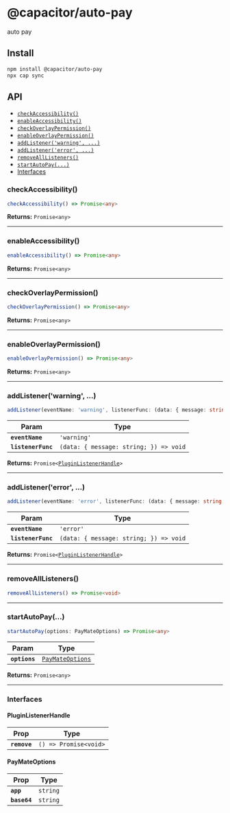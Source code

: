 # @capacitor/auto-pay

auto pay

## Install

```bash
npm install @capacitor/auto-pay
npx cap sync
```

## API

<docgen-index>

* [`checkAccessibility()`](#checkaccessibility)
* [`enableAccessibility()`](#enableaccessibility)
* [`checkOverlayPermission()`](#checkoverlaypermission)
* [`enableOverlayPermission()`](#enableoverlaypermission)
* [`addListener('warning', ...)`](#addlistenerwarning-)
* [`addListener('error', ...)`](#addlistenererror-)
* [`removeAllListeners()`](#removealllisteners)
* [`startAutoPay(...)`](#startautopay)
* [Interfaces](#interfaces)

</docgen-index>

<docgen-api>
<!--Update the source file JSDoc comments and rerun docgen to update the docs below-->

### checkAccessibility()

```typescript
checkAccessibility() => Promise<any>
```

**Returns:** <code>Promise&lt;any&gt;</code>

--------------------


### enableAccessibility()

```typescript
enableAccessibility() => Promise<any>
```

**Returns:** <code>Promise&lt;any&gt;</code>

--------------------


### checkOverlayPermission()

```typescript
checkOverlayPermission() => Promise<any>
```

**Returns:** <code>Promise&lt;any&gt;</code>

--------------------


### enableOverlayPermission()

```typescript
enableOverlayPermission() => Promise<any>
```

**Returns:** <code>Promise&lt;any&gt;</code>

--------------------


### addListener('warning', ...)

```typescript
addListener(eventName: 'warning', listenerFunc: (data: { message: string; }) => void) => Promise<PluginListenerHandle>
```

| Param              | Type                                                 |
| ------------------ | ---------------------------------------------------- |
| **`eventName`**    | <code>'warning'</code>                               |
| **`listenerFunc`** | <code>(data: { message: string; }) =&gt; void</code> |

**Returns:** <code>Promise&lt;<a href="#pluginlistenerhandle">PluginListenerHandle</a>&gt;</code>

--------------------


### addListener('error', ...)

```typescript
addListener(eventName: 'error', listenerFunc: (data: { message: string; }) => void) => Promise<PluginListenerHandle>
```

| Param              | Type                                                 |
| ------------------ | ---------------------------------------------------- |
| **`eventName`**    | <code>'error'</code>                                 |
| **`listenerFunc`** | <code>(data: { message: string; }) =&gt; void</code> |

**Returns:** <code>Promise&lt;<a href="#pluginlistenerhandle">PluginListenerHandle</a>&gt;</code>

--------------------


### removeAllListeners()

```typescript
removeAllListeners() => Promise<void>
```

--------------------


### startAutoPay(...)

```typescript
startAutoPay(options: PayMateOptions) => Promise<any>
```

| Param         | Type                                                      |
| ------------- | --------------------------------------------------------- |
| **`options`** | <code><a href="#paymateoptions">PayMateOptions</a></code> |

**Returns:** <code>Promise&lt;any&gt;</code>

--------------------


### Interfaces


#### PluginListenerHandle

| Prop         | Type                                      |
| ------------ | ----------------------------------------- |
| **`remove`** | <code>() =&gt; Promise&lt;void&gt;</code> |


#### PayMateOptions

| Prop         | Type                |
| ------------ | ------------------- |
| **`app`**    | <code>string</code> |
| **`base64`** | <code>string</code> |

</docgen-api>
